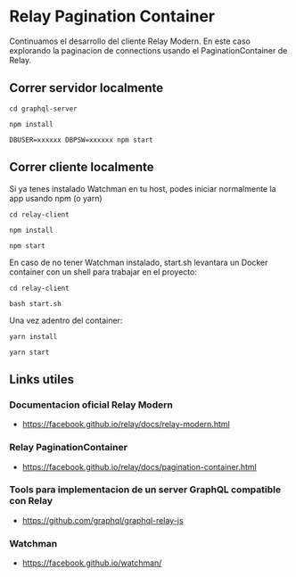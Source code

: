 # Relay Pagination Container

Continuamos el desarrollo del cliente Relay Modern. En este caso explorando la paginacion de connections usando el PaginationContainer de Relay. 

## Correr servidor localmente

```
cd graphql-server
```
```
npm install
```
```
DBUSER=xxxxxx DBPSW=xxxxxx npm start
```

## Correr cliente localmente

Si ya tenes instalado Watchman en tu host, podes iniciar normalmente la app usando npm (o yarn)

```
cd relay-client
```
```
npm install
```
```
npm start
```

En caso de no tener Watchman instalado, start.sh levantara un Docker container con un shell para trabajar en el proyecto:

```
cd relay-client
```
```
bash start.sh
```

Una vez adentro del container:


```
yarn install
```
```
yarn start
```


## Links utiles

### Documentacion oficial Relay Modern

- https://facebook.github.io/relay/docs/relay-modern.html

### Relay PaginationContainer

- https://facebook.github.io/relay/docs/pagination-container.html

### Tools para implementacion de un server GraphQL compatible con Relay

- https://github.com/graphql/graphql-relay-js

### Watchman

- https://facebook.github.io/watchman/

